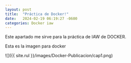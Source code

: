 ```yaml
---
layout: post
title:  "Práctica de Docker!"
date:   2024-02-19 06:19:27 -0600
categories: Docker iaw 
---
```


Este apartado me sirve para la práctica de IAW de DOCKER.

Esta es la imagen para docker

![]({{ site.rul }}/images/Docker-Publicacion/cap1.png)